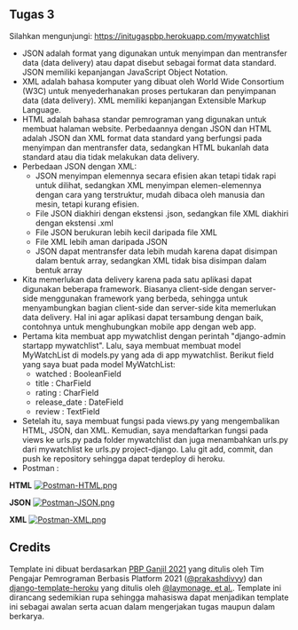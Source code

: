 ## Tugas 3

Silahkan mengunjungi: https://initugaspbp.herokuapp.com/mywatchlist

* JSON adalah format yang digunakan untuk menyimpan dan mentransfer data (data delivery) atau dapat disebut sebagai format data standard. JSON memiliki kepanjangan JavaScript Object Notation.
* XML adalah bahasa komputer yang dibuat oleh World Wide Consortium (W3C) untuk menyederhanakan proses pertukaran dan penyimpanan data (data delivery). XML memiliki kepanjangan Extensible Markup Language.
* HTML adalah bahasa standar pemrograman yang digunakan untuk membuat halaman website. Perbedaannya dengan JSON dan HTML adalah JSON dan XML format data standard yang berfungsi pada menyimpan dan mentransfer data, sedangkan HTML bukanlah data standard atau dia tidak melakukan data delivery.
* Perbedaan JSON dengan XML:
  * JSON menyimpan elemennya secara efisien akan tetapi tidak rapi untuk   dilihat, sedangkan XML menyimpan elemen-elemennya dengan cara yang terstruktur, mudah dibaca oleh manusia dan mesin, tetapi kurang efisien.
  * File JSON diakhiri dengan ekstensi .json, sedangkan file XML diakhiri dengan ekstensi .xml
  * File JSON berukuran lebih kecil daripada file XML
  * File XML lebih aman daripada JSON
  * JSON dapat mentransfer data lebih mudah karena dapat disimpan dalam bentuk array, sedangkan XML tidak bisa disimpan dalam bentuk array
* Kita memerlukan data delivery karena pada satu aplikasi dapat digunakan beberapa framework. Biasanya client-side dengan server-side menggunakan framework yang berbeda, sehingga untuk menyambungkan bagian client-side dan server-side kita memerlukan data delivery. Hal ini agar aplikasi dapat tersambung dengan baik, contohnya untuk menghubungkan mobile app dengan web app.
* Pertama kita membuat app mywatchlist dengan perintah "django-admin startapp mywatchlist". Lalu, saya membuat membuat model MyWatchList di models.py yang ada di app mywatchlist. Berikut field yang saya buat pada model MyWatchList:
  * watched : BooleanField
  * title :  CharField
  * rating : CharField
  * release_date : DateField
  * review : TextField
* Setelah itu, saya membuat fungsi pada views.py yang mengembalikan HTML, JSON, dan XML. Kemudian, saya mendaftarkan fungsi pada views ke urls.py pada folder mywatchlist dan juga menambahkan urls.py dari mywatchlist ke urls.py project-django. Lalu git add, commit, dan push ke repository sehingga dapat terdeploy di heroku.
* Postman :

**HTML**
[![Postman-HTML.png](https://i.postimg.cc/QdSGxPx0/Postman-HTML.png)](https://postimg.cc/nXsw33mD)

**JSON**
[![Postman-JSON.png](https://i.postimg.cc/28RV4qdg/Postman-JSON.png)](https://postimg.cc/PNyXH5RM)

**XML**
[![Postman-XML.png](https://i.postimg.cc/Bvkq4yMR/Postman-XML.png)](https://postimg.cc/Jy3wQTwQ)
## Credits

Template ini dibuat berdasarkan [PBP Ganjil 2021](https://gitlab.com/PBP-2021/pbp-lab) yang ditulis oleh Tim Pengajar Pemrograman Berbasis Platform 2021 ([@prakashdivyy](https://gitlab.com/prakashdivyy)) dan [django-template-heroku](https://github.com/laymonage/django-template-heroku) yang ditulis oleh [@laymonage, et al.](https://github.com/laymonage). Template ini dirancang sedemikian rupa sehingga mahasiswa dapat menjadikan template ini sebagai awalan serta acuan dalam mengerjakan tugas maupun dalam berkarya.
